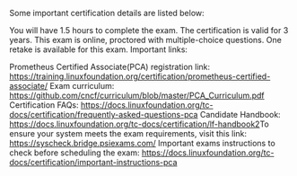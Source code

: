 
Some important certification details are listed below:

​You will have 1.5 hours to complete the exam.​
The certification is valid for 3 years.​
This exam is online, proctored with multiple-choice questions.
One retake is available for this exam.
Important links:

Prometheus Certified Associate(PCA) registration link: https://training.linuxfoundation.org/certification/prometheus-certified-associate/
Exam curriculum: https://github.com/cncf/curriculum/blob/master/PCA_Curriculum.pdf
​Certification FAQs: https://docs.linuxfoundation.org/tc-docs/certification/frequently-asked-questions-pca
Candidate Handbook: https://docs.linuxfoundation.org/tc-docs/certification/lf-handbook2
​To ensure your system meets the exam requirements, visit this link: https://syscheck.bridge.psiexams.com/
Important exams instructions to check before scheduling the exam: https://docs.linuxfoundation.org/tc-docs/certification/important-instructions-pca
